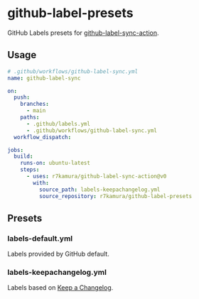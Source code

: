 # github-label-presets

GitHub Labels presets for [github-label-sync-action](https://github.com/r7kamura/github-label-sync-action).

## Usage

```yaml
# .github/workflows/github-label-sync.yml
name: github-label-sync

on:
  push:
    branches:
      - main
    paths:
      - .github/labels.yml
      - .github/workflows/github-label-sync.yml
  workflow_dispatch:

jobs:
  build:
    runs-on: ubuntu-latest
    steps:
      - uses: r7kamura/github-label-sync-action@v0
        with:
          source_path: labels-keepachangelog.yml
          source_repository: r7kamura/github-label-presets
```

## Presets

### labels-default.yml

Labels provided by GitHub default.

### labels-keepachangelog.yml

Labels based on [Keep a Changelog](https://keepachangelog.com/en/1.0.0/).
